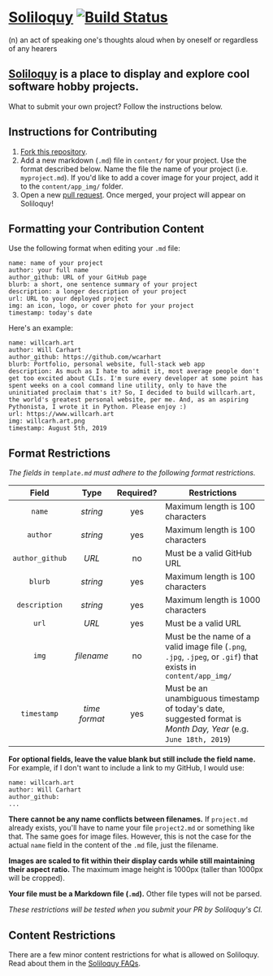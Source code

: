 # [Soliloquy](https://www.soliloquy.dev) [![Build Status](https://travis-ci.org/wcarhart/Soliloquy.svg?branch=master)](https://travis-ci.org/wcarhart/Soliloquy)
(n) an act of speaking one's thoughts aloud when by oneself or regardless of any hearers

## [Soliloquy](https://www.soliloquy.dev) is a place to display and explore cool software hobby projects.
What to submit your own project? Follow the instructions below.

## Instructions for Contributing
1. [Fork this repository](https://help.github.com/en/articles/fork-a-repo).
2. Add a new markdown (`.md`) file in `content/` for your project. Use the format described below. Name the file the name of your project (i.e. `myproject.md`). If you'd like to add a cover image for your project, add it to the `content/app_img/` folder. 
3. Open a new [pull request](https://help.github.com/en/articles/creating-a-pull-request). Once merged, your project will appear on Soliloquy!

## Formatting your Contribution Content
Use the following format when editing your `.md` file:
```
name: name of your project
author: your full name
author_github: URL of your GitHub page
blurb: a short, one sentence summary of your project
description: a longer description of your project
url: URL to your deployed project
img: an icon, logo, or cover photo for your project
timestamp: today's date
```
Here's an example:
```
name: willcarh.art
author: Will Carhart
author_github: https://github.com/wcarhart
blurb: Portfolio, personal website, full-stack web app
description: As much as I hate to admit it, most average people don't get too excited about CLIs. I'm sure every developer at some point has spent weeks on a cool command line utility, only to have the uninitiated proclaim that's it? So, I decided to build willcarh.art, the world's greatest personal website, per me. And, as an aspiring Pythonista, I wrote it in Python. Please enjoy :)
url: https://www.willcarh.art
img: willcarh.art.png
timestamp: August 5th, 2019
```

## Format Restrictions
*The fields in `template.md` must adhere to the following format restrictions.*

| Field | Type | Required? | Restrictions |
|:-----:|:----:|:---------:| ------------ |
| `name` | *string* | yes | Maximum length is 100 characters |
| `author` | *string* | yes | Maximum length is 100 characters |
| `author_github` | *URL* | no | Must be a valid GitHub URL |
| `blurb` | *string* | yes | Maximum length is 100 characters |
| `description` | *string* | yes | Maximum length is 1000 characters |
| `url` | *URL* | yes | Must be a valid URL |
| `img` | *filename* | no | Must be the name of a valid image file (`.png`, `.jpg`, `.jpeg`, or `.gif`) that exists in `content/app_img/` |
| `timestamp` | *time format* | yes | Must be an unambiguous timestamp of today's date, suggested format is *Month Day, Year* (e.g. `June 18th, 2019`) |

**For optional fields, leave the value blank but still include the field name.** For example, if I don't want to include a link to my GitHub, I would use:
```
name: willcarh.art
author: Will Carhart
author_github:
...
```

**There cannot be any name conflicts between filenames.** If `project.md` already exists, you'll have to name your file `project2.md` or something like that. The same goes for image files. However, this is not the case for the actual `name` field in the content of the `.md` file, just the filename.

**Images are scaled to fit within their display cards while still maintaining their aspect ratio.** The maximum image height is 1000px (taller than 1000px will be cropped).

**Your file must be a Markdown file (`.md`).** Other file types will not be parsed.

*These restrictions will be tested when you submit your PR by Soliloquy's CI.*

## Content Restrictions
There are a few minor content restrictions for what is allowed on Soliloquy. Read about them in the [Soliloquy FAQs](https://www.soliloquy.dev/about).
